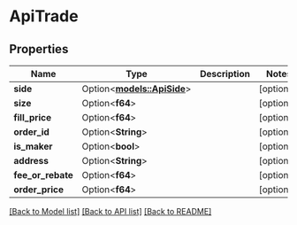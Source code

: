 # ApiTrade

## Properties

Name | Type | Description | Notes
------------ | ------------- | ------------- | -------------
**side** | Option<[**models::ApiSide**](apiSide.md)> |  | [optional]
**size** | Option<**f64**> |  | [optional]
**fill_price** | Option<**f64**> |  | [optional]
**order_id** | Option<**String**> |  | [optional]
**is_maker** | Option<**bool**> |  | [optional]
**address** | Option<**String**> |  | [optional]
**fee_or_rebate** | Option<**f64**> |  | [optional]
**order_price** | Option<**f64**> |  | [optional]

[[Back to Model list]](../README.md#documentation-for-models) [[Back to API list]](../README.md#documentation-for-api-endpoints) [[Back to README]](../README.md)



